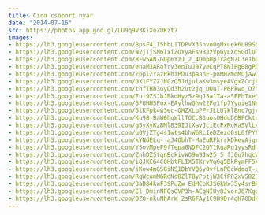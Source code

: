 ```yaml
---
title: Cica csoport nyár
date: "2014-07-16"
src: https://photos.app.goo.gl/LU9q9V3KiXnZUKzt7
images:
- https://lh3.googleusercontent.com/8psF4_I5hbLITDPVX35hvoOgMxuek6LB9S5Q8M_F9PWJlfLY2oTheBhlFYkSHkW0aS73wjygV2TakXS78cYQlCyJ2dIs_RcOBhbxvBzhLY1l0VrUhXauzKPIH1tz4-O94hTi6ZyW0Q
- https://lh3.googleusercontent.com/W2jTjSN6IxiZOYyaEs98JzVpGyLXdSGdlUlwzecu0KPO2uZk6GsV_WBzMyiCE_c4uALHRI9oq6CApn7iC03zU95erwp7UhEwiDlQ9xsbId84mp2nJ1cSUvW4-1fqRnMj9djq-rJZFQ
- https://lh3.googleusercontent.com/8Fw5AN7GDp6YzJ_2_4QmpUpIragN7L3e1bH3P7Bin-Z7Kof_ZXpu2WP80tB3e6ziw6S7aUHfcDnBtUG1OHcYTnFQ_I3-lZ4YOJuztJvDNkPaKwJXjiWvWi57NVUD1wqt5sNvjQGKPg
- https://lh3.googleusercontent.com/enaMJARolrV3enIuJ97yeCqPT8N1Pg08gPDudfHFTANxH9HW0-7B0-4mdgtxHe4bDxziANhNH-C_1zMq2TN3EFLAVescxP05WdcErpt2hk984iOKmYYWPsNWI_4DMmRY4XyNpNNIzg
- https://lh3.googleusercontent.com/ZpplZYazPkhiPDu3paanE-p8MHZmoMOjaw3wJbyb0jON_2Ocam-3NMys-7IlPkvsAAWursIbblmzAKDC4mLVyKyzyQt9mlgU1RSSTBAeYu38NYbUeMTwziEEcZxbYIIiQDbQqNtT2A
- https://lh3.googleusercontent.com/0X1EYZZJNCzQ5JdjulaKw3msyeAVgxZCcjhghXV3wPy03ey2M6wUbZApemzm9_SH8vt8M4kXA9sKjFwSG42_5-9Nj7_Ot1um2f_gUK3yEcXEDI6WThnc5GwwO1TP32yWVEbtTZgNyA
- https://lh3.googleusercontent.com/thfTHb3GyQd3h2Ut2jq_DOuT-P6Pkwo_O7tl-LwAHggRcFNTfN4H05v1mq6oSzsqtC-Jq7j1MwxQm5_9NqwhFXAd7o3-EA8HvKMnP5O7MF96F78vdhfjZipJzgQli-bfSmpMZs_WLw
- https://lh3.googleusercontent.com/Fui9ZSJbJBkoHyz5z9qJ5a1Ta-a5EPhTxe5ggmCl1BZc3ESqZJCBBpq8bWsdtLjcKHhURtSNeN9GzDkzPQwKwI1mWy4xyA5DG-q7A9HT76sggceYzLjdab-kHAnex0K4LwKGFYmnIg
- https://lh3.googleusercontent.com/5FUHH5Pux-EAylhwGhw22Fo1fp7Yyuie1NedvrEbYHkiZDCz6c5XyrC2jAfZP2tIA_LdIGA9CPGRgNGDAiOiDaSuBGAvKl5EfwS3ihSPl7rtsW-ZihjLpOVI5hVSRLMRO6SqpawnoA
- https://lh3.googleusercontent.com/5lKFpk4w3ec-OHZXLuPPrJLLU7klBnc7gjvEiCYFx9lqqxJrYAebfMWTZwv0KTAsdBmBNFpauu0gGxsTYSJr-umY9rGO0dPh3LPmFRpjBFN12oEbbLGDLx8evatnxiBFXchlSRbOSg
- https://lh3.googleusercontent.com/Ku98-BaW6hqWllTQCcB3uosOHduDQBFCktnxdzzdsyxNNRkB8SUjERQRo5OmMqLdIl9eRjMuFhFLSFbG7gqOqhp48aHYIrRWPsUEeLp7twi62ejSnjFkqPdQq0DbllWeImepRcpGlQ
- https://lh3.googleusercontent.com/g5vXyKzBMl839IJtXavJciEcPxRoKaSVlLvi5GQiHeTG6SLCaMLLGLWhZJ1sVXUyDhUc7NkCFzpyw1ZMIeWIEo2wmB-Ro8QSdg8Wrpct04oqhSAuQumMIRuxV8XiX7rqL9qixK2NCg
- https://lh3.googleusercontent.com/u0VjZTg4s1wts4bhW6RLIeDZezd0sL6fPYEXK0xXnXjN3Mkv_kytXivj__fyQVQAVLQOQDDoXIdY6bKyRjqVwnUfZyllneg_g4igTi61kMbFiyKUUziW_D7V-ZiuUybhVScZnVpy_A
- https://lh3.googleusercontent.com/kYNdELq-_aJ4ObhT-MaEuRFkrrkDkevAjgcN8tOjCdbgIxHq0EENLrNv5aPsyTVaDzsZf3JF1RXNbeTxEKNEnRFKqCi7GV432yMZHpDhg4VDD_ihICoh8lWXcQ_mZVp-Y6E2YgLZYQ
- https://lh3.googleusercontent.com/Y5ovMpeF9fTepa6NDFC2QY1RuaRq1yysRd-LgebK07gOMCIqhyRYGn15IlFHQY0E8t1UuLP1zuCYOoDop8IszMy6IgSCoq3gXzi2ruCTW8xlArztbbc6QjEMLO4WgGUtdma9tulJjQ
- https://lh3.googleusercontent.com/ZnhDZ5tqnBckivWO9w9Jw25_5_fJ6u7hqcWGt7xFJ8V5zgqXtydXSZlAsK7fM9HYKXYeTNZRK1zKj_GMcBOe1xKCFspChsjoOoedqp79mRfW1LvRdlo-qnrGhbvHkRgjWqW-WzOacQ
- https://lh3.googleusercontent.com/iQJKC64COHbtFLIX5TKrvVq6q5DkRymFF5AwchJitz7DSwGMIc6hr0lGy5dp9GmHO2plDYRl8xo-KFbpynR54cnf2JuCBdPevCYRPJN1vxgLJ-s_25lNSiBjGdL3oWvNs1YHJt7l-w
- https://lh3.googleusercontent.com/jKow4mGSGiNS1DbYVQ6y0vfLnP8cWdoqT-obmbdR1DE0U_N1qG-jwAGjQsRaOs_ekYOA_B7-TRYWlcgpgVjkDvfToaFiKTjj4I9Ox1-feDFxz_GEnzyHV2m1GQQruBOtWBl0DIcuCg
- https://lh3.googleusercontent.com/RqWcumMGRdNd8ZlTByPptjW3CfP82xV5827hr3-UYMxGltwuGoFqa3T3vfxPnMa5SxDnn-e1sddMlQ0p8d7kSast9udO9mF6li5sqK-Dzm4EEKOk2bFRoK6qZ_7TXjVEHTlRh3suPA
- https://lh3.googleusercontent.com/3aD84kwF3SPuZw_EdMCbKJS6kWx35y4srBKvyXbLewUhO-dwZsj7rgl9I6R9sqhK3z_xQ1T3tSYOrJ6XoDmALvlVnUS5_S_WNBdzxT9So6XguRa5ceiJcY9t1qXDbmYIiviX_2HOpw
- https://lh3.googleusercontent.com/El_DminNFQs8VP3h-AEqNIUy8JvorJ67Kgz4i-aK_O2NTNmsK64CTJx10Z8wa-PpwTdKGt1uJjFfGtZB4aTGbIO54mZl8im1G6wXHniSjBE_CQQZQOFs18n9RaieS3u3KjRKALeIDA
- https://lh3.googleusercontent.com/OZO-nkuNhArW_2sR6FAy1C9H9Dr4gH70DdHnAdWVAhEOGRSWMbbPl84hM7_qeici4-o3nh5Z8SLtZqBYsCs-gXm_CY48On4A7iSNRt-ZpQ3bPqylQ8UVZOgIadMuoLdt60V6I7kf4w
---
```

